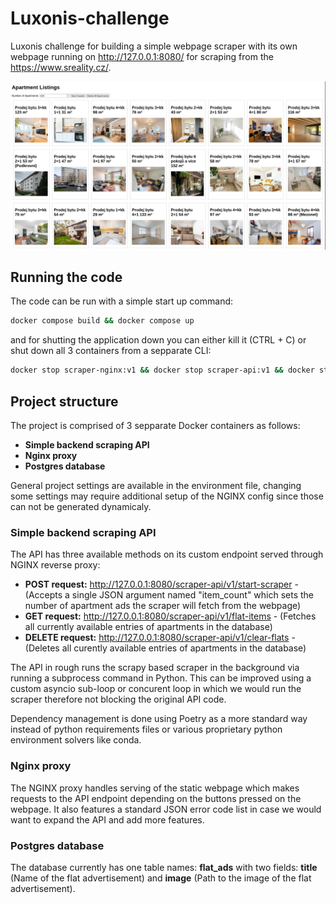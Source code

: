 # Luxonis-challenge

Luxonis challenge for building a simple webpage scraper with its own webpage running on http://127.0.0.1:8080/ for scraping from the https://www.sreality.cz/. 

![dashboard.png](./docs/assests/dashboard.png)


## Running the code

The code can be run with a simple start up command:

```bash
docker compose build && docker compose up
```

and for shutting the application down you can either kill it (CTRL + C) or shut down all 3 containers from a sepparate CLI:

```bash
docker stop scraper-nginx:v1 && docker stop scraper-api:v1 && docker stop postgres:15.6
```


## Project structure

The project is comprised of 3 sepparate Docker containers as follows:

- **Simple backend scraping API**
- **Nginx proxy**
- **Postgres database**

General project settings are available in the environment file, changing some settings may require additional setup of the NGINX config since those can not be generated dynamicaly.


### Simple backend scraping API

The API has three available methods on its custom endpoint served through NGINX reverse proxy:

- **POST request:** http://127.0.0.1:8080/scraper-api/v1/start-scraper - (Accepts a single JSON argument named "item_count" which sets the number of apartment ads the scraper will fetch from the webpage)
- **GET request:** http://127.0.0.1:8080/scraper-api/v1/flat-items - (Fetches all currently available entries of apartments in the database)
- **DELETE request:** http://127.0.0.1:8080/scraper-api/v1/clear-flats - (Deletes all curently available entries of apartments in the database)

The API in rough runs the scrapy based scraper in the background via running a subprocess command in Python. This can be improved using a custom asyncio sub-loop or concurent loop in which we would run the scraper therefore not blocking the original API code.

Dependency management is done using Poetry as a more standard way instead of python requirements files or various proprietary python environment solvers like conda.


### Nginx proxy

The NGINX proxy handles serving of the static webpage which makes requests to the API endpoint depending on the buttons pressed on the webpage. It also features a standard JSON error code list in case we would want to expand the API and add more features. 

### Postgres database

The database currently has one table names: **flat_ads** with two fields: **title** (Name of the flat advertisement) and **image** (Path to the image of the flat advertisement).